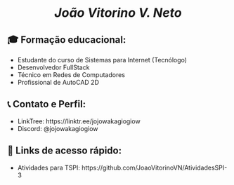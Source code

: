 <h1 style="text-align: center"><i>João Vitorino V. Neto</i></h1> 

<h2>🎓 Formação educacional:</h2>
<ul>
  <li>Estudante do curso de Sistemas para Internet (Tecnólogo)</li>
  <li>Desenvolvedor FullStack</li>
  <li>Técnico em Redes de Computadores</li>
  <li>Profissional de AutoCAD 2D</li>
</ul>
<h2>📞 Contato e Perfil:</h2>
<ul>
  <li>LinkTree: https://linktr.ee/jojowakagiogiow</li>
  <li>Discord: @jojowakagiogiow</li>
</ul>

<h2>🔗 Links de acesso rápido:</h2>
<ul>
  <li>Atividades para TSPI: https://github.com/JoaoVitorinoVN/AtividadesSPI-3</li>
</ul>

